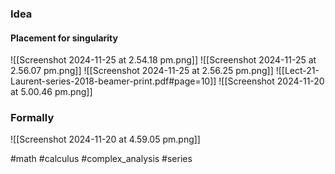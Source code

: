 ---
---
### Idea
#### Placement for singularity
![[Screenshot 2024-11-25 at 2.54.18 pm.png]]
![[Screenshot 2024-11-25 at 2.56.07 pm.png]]
![[Screenshot 2024-11-25 at 2.56.25 pm.png]]
![[Lect-21-Laurent-series-2018-beamer-print.pdf#page=10]]
![[Screenshot 2024-11-20 at 5.00.46 pm.png]]
### Formally
![[Screenshot 2024-11-20 at 4.59.05 pm.png]]

#math #calculus #complex_analysis  #series 



